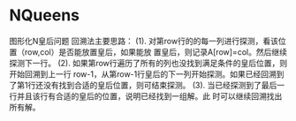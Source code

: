 # NQueens
图形化N皇后问题
回溯法主要思路：
(1).	对第row行的的每一列进行探测，看该位置（row,col）是否能放置皇后，如果能放
置皇后，则记录A[row]=col。然后继续探测下一行。
(2).	如果第row行遍历了所有的列也没找到满足条件的皇后位置，则开始回溯到上一行
row-1，从第row-1行皇后的下一列开始探测。如果已经回溯到了第1行还没有找到合适的皇后位置，则可结束探测。
(3).	当已经探测到了最后一行并且该行有合适的皇后的位置，说明已经找到一组解。此
时可以继续回溯找出所有解。
